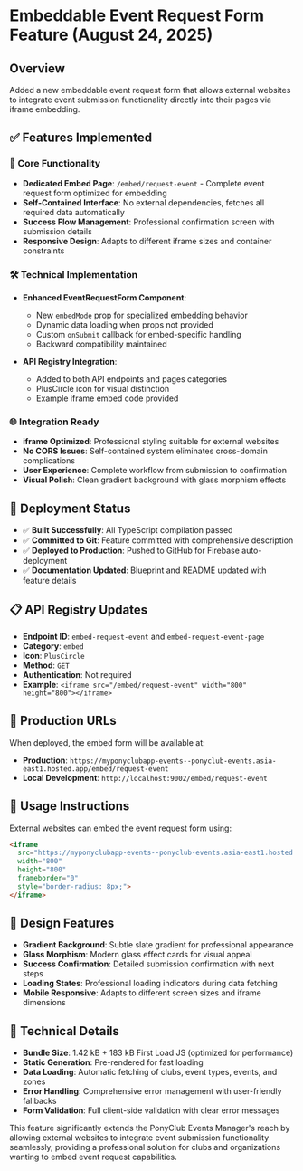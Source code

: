 # Embeddable Event Request Form Feature (August 24, 2025)

## Overview
Added a new embeddable event request form that allows external websites to integrate event submission functionality directly into their pages via iframe embedding.

## ✅ Features Implemented

### 🎯 Core Functionality
- **Dedicated Embed Page**: `/embed/request-event` - Complete event request form optimized for embedding
- **Self-Contained Interface**: No external dependencies, fetches all required data automatically
- **Success Flow Management**: Professional confirmation screen with submission details
- **Responsive Design**: Adapts to different iframe sizes and container constraints

### 🛠️ Technical Implementation
- **Enhanced EventRequestForm Component**: 
  - New `embedMode` prop for specialized embedding behavior
  - Dynamic data loading when props not provided
  - Custom `onSubmit` callback for embed-specific handling
  - Backward compatibility maintained
  
- **API Registry Integration**:
  - Added to both API endpoints and pages categories
  - PlusCircle icon for visual distinction
  - Example iframe embed code provided

### 🌐 Integration Ready
- **iframe Optimized**: Professional styling suitable for external websites
- **No CORS Issues**: Self-contained system eliminates cross-domain complications
- **User Experience**: Complete workflow from submission to confirmation
- **Visual Polish**: Clean gradient background with glass morphism effects

## 🚀 Deployment Status
- ✅ **Built Successfully**: All TypeScript compilation passed
- ✅ **Committed to Git**: Feature committed with comprehensive description
- ✅ **Deployed to Production**: Pushed to GitHub for Firebase auto-deployment
- ✅ **Documentation Updated**: Blueprint and README updated with feature details

## 📋 API Registry Updates
- **Endpoint ID**: `embed-request-event` and `embed-request-event-page`
- **Category**: `embed`
- **Icon**: `PlusCircle`
- **Method**: `GET`
- **Authentication**: Not required
- **Example**: `<iframe src="/embed/request-event" width="800" height="800"></iframe>`

## 🔗 Production URLs
When deployed, the embed form will be available at:
- **Production**: `https://myponyclubapp-events--ponyclub-events.asia-east1.hosted.app/embed/request-event`
- **Local Development**: `http://localhost:9002/embed/request-event`

## 📖 Usage Instructions
External websites can embed the event request form using:
```html
<iframe 
  src="https://myponyclubapp-events--ponyclub-events.asia-east1.hosted.app/embed/request-event" 
  width="800" 
  height="800"
  frameborder="0"
  style="border-radius: 8px;">
</iframe>
```

## 🎨 Design Features
- **Gradient Background**: Subtle slate gradient for professional appearance
- **Glass Morphism**: Modern glass effect cards for visual appeal
- **Success Confirmation**: Detailed submission confirmation with next steps
- **Loading States**: Professional loading indicators during data fetching
- **Mobile Responsive**: Adapts to different screen sizes and iframe dimensions

## 🔧 Technical Details
- **Bundle Size**: 1.42 kB + 183 kB First Load JS (optimized for performance)
- **Static Generation**: Pre-rendered for fast loading
- **Data Loading**: Automatic fetching of clubs, event types, events, and zones
- **Error Handling**: Comprehensive error management with user-friendly fallbacks
- **Form Validation**: Full client-side validation with clear error messages

This feature significantly extends the PonyClub Events Manager's reach by allowing external websites to integrate event submission functionality seamlessly, providing a professional solution for clubs and organizations wanting to embed event request capabilities.
